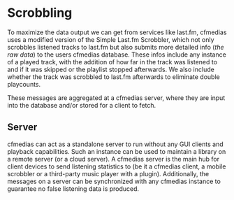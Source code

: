 Scrobbling
==========

To maximize the data output we can get from services like last.fm, cfmedias uses a modified version of the Simple Last.fm Scrobbler, which not only scrobbles listened tracks to last.fm but also submits more detailed info (_the raw data_) to the users cfmedias database.
These infos include any instance of a played track, with the addition of how far in the track was listened to and if it was skipped or the playlist stopped afterwards. We also include whether the track was scrobbled to last.fm afterwards to eliminate double playcounts.

These messages are aggregated at a cfmedias server, where they are input into the database and/or stored for a client to fetch.

Server
------

cfmedias can act as a standalone server to run without any GUI clients and playback capabilities. Such an instance can be used to maintain a library on a remote server (or a cloud server). A cfmedias server is the main hub for client devices to send listening statistics to (be it a cfmedias client, a mobile scrobbler or a third-party music player with a plugin).
Additionally, the messages on a server can be synchronized with any cfmedias instance to guarantee no false listening data is produced.
